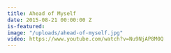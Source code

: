 ```yaml
---
title: Ahead of Myself
date: 2015-08-21 00:00:00 Z
is-featured: 
image: "/uploads/ahead-of-myself.jpg"
video: https://www.youtube.com/watch?v=Nu9NjAP8M0Q
---
```


